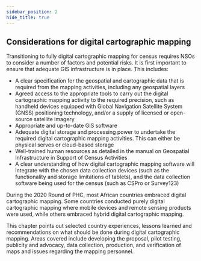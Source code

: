 ```yaml
---
sidebar_position: 2
hide_title: true
---
```


## Considerations for digital cartographic mapping

Transitioning to fully digital cartographic mapping for census requires NSOs to consider a number of factors and potential risks. It is first important to ensure that adequate GIS infrastructure is in place. This includes:

*   A clear specification for the geospatial and cartographic data that is required from the mapping activities, including any geospatial layers
*   Agreed access to the appropriate tools to carry out the digital cartographic mapping activity to the required precision, such as handheld devices equipped with Global Navigation Satellite System (GNSS) positioning technology, and/or a supply of licensed or open-source satellite imagery
*   Appropriate and up-to-date GIS software
*   Adequate digital storage and processing power to undertake the required digital cartographic mapping activities. This can either be physical serves or cloud-based storage
*   Well-trained human resources as detailed in the manual on Geospatial Infrastructure in Support of Census Activities
*   A clear understanding of how digital cartographic mapping software will integrate with the chosen data collection devices (such as the functionality and storage limitations of tablets), and the data collection software being used for the census (such as CSPro or Survey123)

During the 2020 Round of PHC, most African countries embraced digital cartographic mapping. Some countries conducted purely digital cartographic mapping where mobile devices and remote sensing products were used, while others embraced hybrid digital cartographic mapping.

This chapter points out selected country experiences, lessons learned and recommendations on what should be done during digital cartographic mapping. Areas covered include developing the proposal, pilot testing, publicity and advocacy, data collection, production, and verification of maps and issues regarding the mapping personnel.